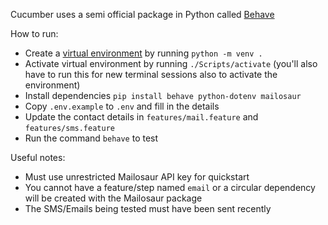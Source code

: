 Cucumber uses a semi official package in Python called [Behave](https://behave.readthedocs.io/en/latest/tutorial/)

How to run:
- Create a [virtual environment](https://docs.python.org/3/library/venv.html) by running `python -m venv .`
- Activate virtual environment by running `./Scripts/activate` (you'll also have to run this for new terminal sessions also to activate the environment)
- Install dependencies `pip install behave python-dotenv mailosaur`
- Copy `.env.example` to `.env` and fill in the details
- Update the contact details in `features/mail.feature` and `features/sms.feature`
- Run the command `behave` to test

Useful notes:
- Must use unrestricted Mailosaur API key for quickstart
- You cannot have a feature/step named `email` or a circular dependency will be created with the Mailosaur package
- The SMS/Emails being tested must have been sent recently
